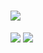 # ![](https://64.media.tumblr.com/ad1d0ec3f1da6e3b260268a7e3da6cff/e90f097c2c933f0a-f4/s250x400/ee260d3edbb9d5636c72afff3da7d3a4d7120354.gifv)
![](https://64.media.tumblr.com/f71c752d46e7ac6f1ed1366ee4c20997/c429a0ee5cbe1f49-13/s250x400/5fc229e3f58833557924abcf8b2e45f5a07feb34.gifv) ![](https://64.media.tumblr.com/4dee31001ffb87033bb8a5c0e98d0522/2ed1c7ae6d9b20ff-2c/s250x400/8645229e12c223c1ab328bb708bcef555e1cb811.gifv)
